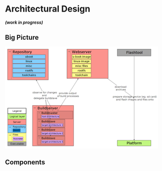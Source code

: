 # Architectural Design
***(work in progress)***

## Big Picture
[![](img/design.png)](img/design.png)

## Components
